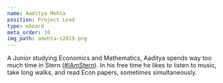 ```yaml
---
name: Aaditya Mehta
position: Project Lead
type: eboard
meta_order: 10
img_path: amehta-s2019.png
---
```

A Junior studying Economics and Mathematics, Aaditya spends way too much time
in Stern ([#IAmStern][hashtag-i-am-stern]). In his free time he likes to listen
to music, take long walks, and read Econ papers, sometimes simultaneously.

[hashtag-i-am-stern]: http://www.stern.nyu.edu/experience-stern
